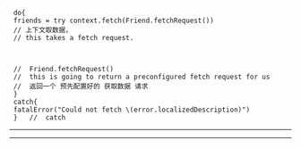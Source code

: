      
     do{
     friends = try context.fetch(Friend.fetchRequest())
     // 上下文取数据，
     // this takes a fetch request.
     
     
     
     //  Friend.fetchRequest()
     //  this is going to return a preconfigured fetch request for us
     //  返回一个 预先配置好的 获取数据 请求
     }
     catch{
     fatalError("Could not fetch \(error.localizedDescription)")
     }   //  catch
     
     


<hr>




<hr>


